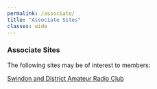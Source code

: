 ```yaml
---
permalink: /associate/
title: "Associate Sites"
classes: wide
---
```


### Associate Sites

The following sites may be of interest to members:

[Swindon and District Amateur Radio Club](https://www.sdarc.net)


